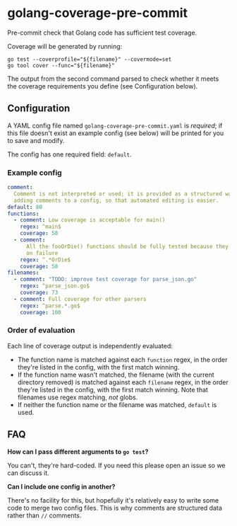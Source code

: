 # golang-coverage-pre-commit

Pre-commit check that Golang code has sufficient test coverage.

Coverage will be generated by running:

```shell
go test --coverprofile="${filename}" --covermode=set
go tool cover --func="${filename}"
```

The output from the second command parsed to check whether it meets the coverage
requirements you define (see Configuration below).

## Configuration

A YAML config file named `golang-coverage-pre-commit.yaml` is _required_; if
this file doesn't exist an example config (see below) will be printed for you to
save and modify.

The config has one required field: `default`.

### Example config

```yaml
comment:
  Comment is not interpreted or used; it is provided as a structured way of
  adding comments to a config, so that automated editing is easier.
default: 80
functions:
  - comment: Low coverage is acceptable for main()
    regex: ^main$
    coverage: 50
  - comment:
      All the fooOrDie() functions should be fully tested because they panic()
      on failure
    regex: ^.*OrDie$
    coverage: 50
filenames:
  - comment: "TODO: improve test coverage for parse_json.go"
    regex: ^parse_json.go$
    coverage: 73
  - comment: Full coverage for other parsers
    regex: ^parse.*.go$
    coverage: 100
```

### Order of evaluation

Each line of coverage output is independently evaluated:

- The function name is matched against each `function` regex, in the order
  they're listed in the config, with the first match winning.
- If the function name wasn't matched, the filename (with the current directory
  removed) is matched against each `filename` regex, in the order they're listed
  in the config, with the first match winning. Note that filenames use regex
  matching, _not_ globs.
- If neither the function name or the filename was matched, `default` is used.

## FAQ

**How can I pass different arguments to `go test`?**

You can't, they're hard-coded. If you need this please open an issue so we can
discuss it.

**Can I include one config in another?**

There's no facility for this, but hopefully it's relatively easy to write some
code to merge two config files. This is why comments are structured data rather
than `//` comments.
